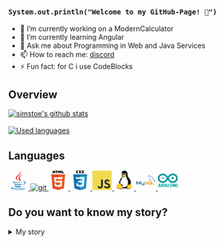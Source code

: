 

### `                                              System.out.println("Welcome to my GitHub-Page! 👋")` 

- 🔭 I’m currently working on a ModernCalculator
- 🌱 I’m currently learning Angular
- 💬 Ask me about Programming in Web and Java Services
- 📫 How to reach me: [discord](http://de.spongepedia.org/images/MrwasgehtdasanFuehrerschein.jpg)
- ⚡ Fun fact: for C i use CodeBlocks

## Overview
[![simstoe's github stats](https://github-readme-stats.vercel.app/api?username=simstoe&theme=tokyonight)](https://github.com/simstoe/github-readme-stats)
<br/>
<br/>
[![Used languages](https://github-readme-stats.vercel.app/api/top-langs/?username=simstoe&layout=compact&theme=tokyonight)](https://github-readme-stats.vercel.app/api/top-langs/?username=simstoe&layout=compact&theme=tokyonight)
<br/>


## Languages
<p align="left"></a>
<a href="https://www.java.com" target="_blank"> <img src="https://raw.githubusercontent.com/devicons/devicon/master/icons/java/java-original.svg" alt="java" width="40" height="40"/> </a> 
<a href="https://git-scm.com/" target="_blank"> <img src="https://www.vectorlogo.zone/logos/git-scm/git-scm-icon.svg" alt="git" width="40" height="40"/> </a> 
<a href="https://www.w3.org/html/" target="_blank"> <img src="https://raw.githubusercontent.com/devicons/devicon/master/icons/html5/html5-original-wordmark.svg" alt="html5" width="40" height="40"/> </a> 
<a href="https://www.w3schools.com/css/" target="_blank"> <img src="https://raw.githubusercontent.com/devicons/devicon/master/icons/css3/css3-original-wordmark.svg" alt="css3" width="40" height="40"/> </a> 
<a href="https://developer.mozilla.org/en-US/docs/Web/JavaScript" target="_blank"> <img src="https://raw.githubusercontent.com/devicons/devicon/master/icons/javascript/javascript-original.svg" alt="javascript" width="40" height="40"/></a><a href="https://www.linux.org/" target="_blank"> <img src="https://raw.githubusercontent.com/devicons/devicon/master/icons/linux/linux-original.svg" alt="linux" width="40" height="40"/> </a> 
<a href="https://www.mysql.com/" target="_blank"> <img src="https://raw.githubusercontent.com/devicons/devicon/master/icons/mysql/mysql-original-wordmark.svg" alt="mysql" width="40" height="40"/> </a> 
<a href="https://www.arduino.cc//" target="_blank"> <img src="https://raw.githubusercontent.com/devicons/devicon/master/icons/arduino/arduino-original-wordmark.svg"alt="arduino" width="40" height="40"/> </a>
</p>

## Do you want to know my story?

<details>
  <summary>My story</summary><br>
  
  ### First of all
  
  It all started when I was 8 years old. 
  I was always an ambitious nerd, as you would say today, always paying attention and knowing quite a lot at my age. 
  In computer science lessons we did topics that always interested me. 
  A year later I started playing Minecraft. With private friends we played about 4 hours a day on cracked servers because we didn't have an original minecraft :0.
  I started getting interested in how such a server is created, what you need, etc. At that time, I wrote to a team member on Twerion how the whole thing works, I was   also on the Minesucht TS and went to the team members addiction channel every day and asked if anyone knew. Finally I found someone who explained it all to me pretty   well (At the time I could only create a spigot server :0).
  A few months later I already had a finished bungee cord network. Back then, the lobby system was the most important.
  After that, a developer taught me the CloudNET system and we already had a cloud.
  And then I got interested in plugins.
  
  ### How i start to code
  
  Most of my disco
  
  As already mentioned, in 2018 I wanted to be able to program Minecraft plugins. I always watched the videos of Bievieh or Lombonz but I was too stupid to remember     that at the time. With my 91309 network I had a developer where we played truth or dare. His duty was to teach me how to code, which he eventually did. He programmed   something via Anydesk and I memorized it. I wrote the program what felt like 100 times and at the time I thought I was so crazy. I always increased my knowledge         through videos, courses, decompilation plugins, open source projects. Now I'm here, professional developer.
  
  ### How can I learn code?
  
  Most of my Discord messages are how can I learn to code
  
  The important thing is programming is constructive. Persistence, patience and learning-friendly is the most important thing. It may sound stupid (I get it, I don't     think it's cool either) but the best thing is a book. Most things are in a book. Believe me: With a book, YT tutorials you will become a developer very quickly.
  
</details>

